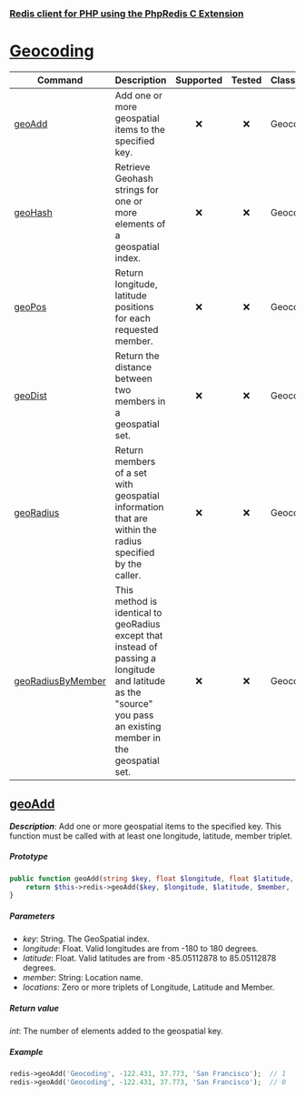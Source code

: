 ### [Redis client for PHP using the PhpRedis C Extension](../README.md)
# [Geocoding](docs/geocoding.md)

|Command                |Description                                                                                            |Supported  |Tested     |Class/Trait    |Method     |
|---                    |---                                                                                                    |:-:        |:-:        |---            |---        |
|[geoAdd](#geoAdd)      |Add one or more geospatial items to the specified key.                                                 |:x:        |:x:        |Geocoding      |geoAdd     |
|[geoHash](#geoHash)    |Retrieve Geohash strings for one or more elements of a geospatial index.                               |:x:        |:x:        |Geocoding      |geoHash    |
|[geoPos](#geoPos)      |Return longitude, latitude positions for each requested member.                                        |:x:        |:x:        |Geocoding      |geoPos     |
|[geoDist](#geoDist)    |Return the distance between two members in a geospatial set.                                           |:x:        |:x:        |Geocoding      |geoDist    |
|[geoRadius](#geoRadius)|Return members of a set with geospatial information that are within the radius specified by the caller.|:x:        |:x:        |Geocoding      |geoRadius  |
|[geoRadiusByMember](#geoRadiusByMember)|This method is identical to geoRadius except that instead of passing a longitude and latitude as the "source" you pass an existing member in the geospatial set.|:x:|:x:|Geocoding|geoRadiusByMember|

## [geoAdd](https://redis.io/commands/geoadd)

_**Description**_: Add one or more geospatial items to the specified key. This function must be called with at least one longitude, latitude, member triplet.

##### *Prototype*  

```php
public function geoAdd(string $key, float $longitude, float $latitude, string $member, ...$locations): int {
    return $this->redis->geoAdd($key, $longitude, $latitude, $member, ...$locations);
}
```

##### *Parameters*

- *key*: String. The GeoSpatial index.
- *longitude*: Float. Valid longitudes are from -180 to 180 degrees.
- *latitude*: Float. Valid latitudes are from -85.05112878 to 85.05112878 degrees.
- *member*: String: Location name.
- *locations*: Zero or more triplets of Longitude, Latitude and Member.

##### *Return value*

*int*: The number of elements added to the geospatial key.

##### *Example*

```php
redis->geoAdd('Geocoding', -122.431, 37.773, 'San Francisco');  // 1
redis->geoAdd('Geocoding', -122.431, 37.773, 'San Francisco');  // 0
```
